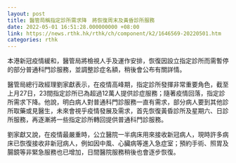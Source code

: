 ```yaml
---
layout: post
title: 醫管局稱指定診所需求降　將恢復周末及黃昏診所服務
date: 2022-05-01 16:51:28.000000000 +08:00
link: https://news.rthk.hk/rthk/ch/component/k2/1646569-20220501.htm
categories: rthk
---
```


本港新冠疫情緩和，醫管局將檢視人手及運作安排，恢復因設立指定診所而需暫停的部分普通科門診服務，並調整診症名額，稍後會公布有關詳情。

醫管局總行政經理劉家獻表示，在疫情高峰期，指定診所發揮非常重要角色，截至上月27日，23間指定診所已為超過12萬人提供診症服務；隨著疫情回落，指定診所需求下降。他說，明白病人對普通科門診服務一直有需求，部分病人要到其他診所取藥或見醫生，未來會視乎疫情發展及需求，首先恢復黃昏診所及星期六、日診所服務，再逐漸將一些指定診所轉回提供普通科門診服務。

劉家獻又說，在疫情最嚴重時，公立醫院一半病床用來接收新冠病人，現時許多病床已恢復接收非新冠病人，例如因中風、心臟病等進入急症室；預約手術、照胃及腸鏡等非緊急服務也已增加，日間醫院服務稍後也會逐步恢復。
